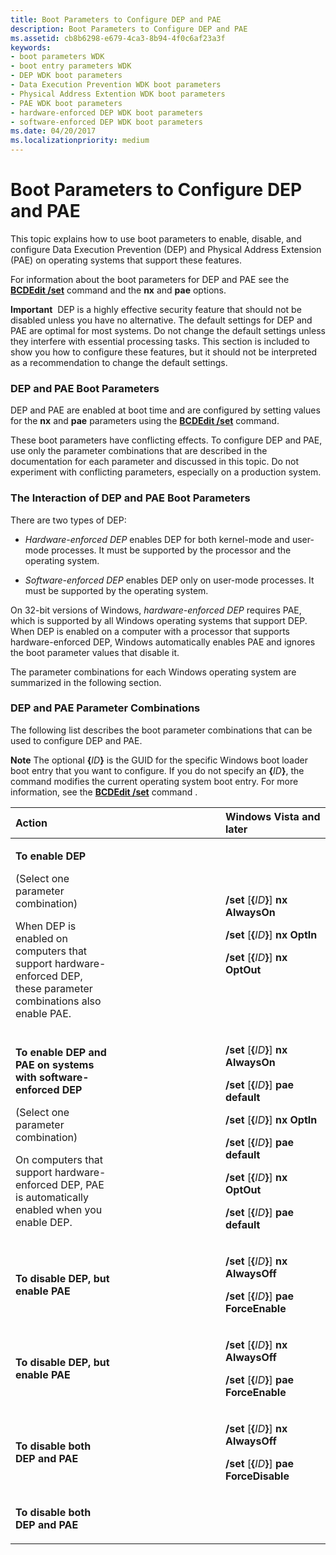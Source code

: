 ```yaml
---
title: Boot Parameters to Configure DEP and PAE
description: Boot Parameters to Configure DEP and PAE
ms.assetid: cb8b6298-e679-4ca3-8b94-4f0c6af23a3f
keywords:
- boot parameters WDK
- boot entry parameters WDK
- DEP WDK boot parameters
- Data Execution Prevention WDK boot parameters
- Physical Address Extention WDK boot parameters
- PAE WDK boot parameters
- hardware-enforced DEP WDK boot parameters
- software-enforced DEP WDK boot parameters
ms.date: 04/20/2017
ms.localizationpriority: medium
---
```


# Boot Parameters to Configure DEP and PAE


This topic explains how to use boot parameters to enable, disable, and configure Data Execution Prevention (DEP) and Physical Address Extension (PAE) on operating systems that support these features.

For information about the boot parameters for DEP and PAE see the [**BCDEdit /set**](./bcdedit--set.md) command and the **nx** and **pae** options.

**Important**  DEP is a highly effective security feature that should not be disabled unless you have no alternative. The default settings for DEP and PAE are optimal for most systems. Do not change the default settings unless they interfere with essential processing tasks. This section is included to show you how to configure these features, but it should not be interpreted as a recommendation to change the default settings.

 

### <span id="dep_and_pae_boot_parameters"></span><span id="DEP_AND_PAE_BOOT_PARAMETERS"></span>DEP and PAE Boot Parameters

DEP and PAE are enabled at boot time and are configured by setting values for the **nx** and **pae** parameters using the [**BCDEdit /set**](./bcdedit--set.md) command.

These boot parameters have conflicting effects. To configure DEP and PAE, use only the parameter combinations that are described in the documentation for each parameter and discussed in this topic. Do not experiment with conflicting parameters, especially on a production system.

### <span id="the_interaction_of_dep_and_pae_boot_parameters"></span><span id="THE_INTERACTION_OF_DEP_AND_PAE_BOOT_PARAMETERS"></span>The Interaction of DEP and PAE Boot Parameters

There are two types of DEP:

-   *Hardware-enforced DEP* enables DEP for both kernel-mode and user-mode processes. It must be supported by the processor and the operating system.

<!-- -->

-   *Software-enforced DEP* enables DEP only on user-mode processes. It must be supported by the operating system.

On 32-bit versions of Windows, *hardware-enforced DEP* requires PAE, which is supported by all Windows operating systems that support DEP. When DEP is enabled on a computer with a processor that supports hardware-enforced DEP, Windows automatically enables PAE and ignores the boot parameter values that disable it.

The parameter combinations for each Windows operating system are summarized in the following section.

### <span id="dep_and_pae_parameter_combinations"></span><span id="DEP_AND_PAE_PARAMETER_COMBINATIONS"></span>DEP and PAE Parameter Combinations

The following list describes the boot parameter combinations that can be used to configure DEP and PAE.

**Note**   The optional **{**<em>ID</em>**}** is the GUID for the specific Windows boot loader boot entry that you want to configure. If you do not specify an **{**<em>ID</em>**}**, the command modifies the current operating system boot entry. For more information, see the [**BCDEdit /set**](./bcdedit--set.md) command .

 

<table>
<colgroup>
<col width="33%" />
<col width="33%" />
<col width="33%" />
</colgroup>
<thead>
<tr class="header">
<th align="left">Action</th>
<th align="left"></th>
<th align="left">Windows Vista and later</th>
</tr>
</thead>
<tbody>
<tr class="odd">
<td align="left"><p><strong>To enable DEP</strong></p>
<p>(Select one parameter combination)</p>
<p>When DEP is enabled on computers that support hardware-enforced DEP, these parameter combinations also enable PAE.</p></td>
<td align="left"></td>
<td align="left"><p><strong>/set</strong> [<strong>{</strong><em>ID</em><strong>}</strong>] <strong>nx AlwaysOn</strong></p>
<p><strong>/set</strong> [<strong>{</strong><em>ID</em><strong>}</strong>] <strong>nx OptIn</strong></p>
<p><strong>/set</strong> [<strong>{</strong><em>ID</em><strong>}</strong>] <strong>nx OptOut</strong></p></td>
</tr>
<tr class="even">
<td align="left"><p><strong>To enable DEP and PAE on systems with software-enforced DEP</strong></p>
<p>(Select one parameter combination)</p>
<p>On computers that support hardware-enforced DEP, PAE is automatically enabled when you enable DEP.</p></td>
<td align="left"></td>
<td align="left"><p><strong>/set</strong> [<strong>{</strong><em>ID</em><strong>}</strong>] <strong>nx AlwaysOn</strong></p>
<p><strong>/set</strong> [<strong>{</strong><em>ID</em><strong>}</strong>] <strong>pae default</strong></p>
<p><strong>/set</strong> [<strong>{</strong><em>ID</em><strong>}</strong>] <strong>nx OptIn</strong></p>
<p><strong>/set</strong> [<strong>{</strong><em>ID</em><strong>}</strong>] <strong>pae default</strong></p>
<p><strong>/set</strong> [<strong>{</strong><em>ID</em><strong>}</strong>] <strong>nx OptOut</strong></p>
<p><strong>/set</strong> [<strong>{</strong><em>ID</em><strong>}</strong>] <strong>pae default</strong></p></td>
</tr>
<tr class="odd">
<td align="left"><p><strong>To disable DEP, but enable PAE</strong></p></td>
<td align="left"></td>
<td align="left"><p><strong>/set</strong> [<strong>{</strong><em>ID</em><strong>}</strong>] <strong>nx AlwaysOff</strong></p>
<p><strong>/set</strong> [<strong>{</strong><em>ID</em><strong>}</strong>] <strong>pae ForceEnable</strong></p></td>
</tr>
<tr class="even">
<td align="left"><p><strong>To disable DEP, but enable PAE</strong></p></td>
<td align="left"></td>
<td align="left"><p><strong>/set</strong> [<strong>{</strong><em>ID</em><strong>}</strong>] <strong>nx AlwaysOff</strong></p>
<p><strong>/set</strong> [<strong>{</strong><em>ID</em><strong>}</strong>] <strong>pae ForceEnable</strong></p></td>
</tr>
<tr class="odd">
<td align="left"><p><strong>To disable both DEP and PAE</strong></p></td>
<td align="left"></td>
<td align="left"><p><strong>/set</strong> [<strong>{</strong><em>ID</em><strong>}</strong>] <strong>nx AlwaysOff</strong></p>
<p><strong>/set</strong> [<strong>{</strong><em>ID</em><strong>}</strong>] <strong>pae ForceDisable</strong></p></td>
</tr>
<tr class="even">
<td align="left"><p><strong>To disable both DEP and PAE</strong></p></td>
<td align="left"></td>
<td align="left"></td>
</tr>
</tbody>
</table>

 

 

